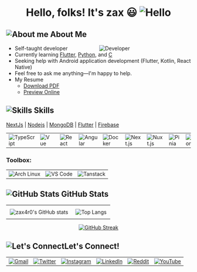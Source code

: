 <h1 align="center"><b>Hello, folks! It's zax 😃</b> <img src="https://media.giphy.com/media/hvRJCLFzcasrR4ia7z/giphy.gif" width="35" title="Hello"></h1>

## <picture><img src="https://media.giphy.com/media/RqXiytZsYiwniqQc4b/giphy.gif" width="38" title="About me"></picture> **About Me**

<picture> <img align="right" src="https://media.giphy.com/media/E3cAxPU82HUZrZ2nGG/giphy.gif" width="250px" title="Developer"></picture>

- Self-taught developer
- Currently learning [Flutter](https://flutter.dev/), [Python](https://www.python.org/), and [C](https://www.learn-c.org/)
- Seeking help with Android application development (Flutter, Kotlin, React Native)
- Feel free to ask me anything—I'm happy to help.
- My Resume
  - [Download PDF](https://drive.google.com/file/d/1EXqZGYm2tcFH8la4ADOhlYIO-FTqsGnI/view?usp=sharing)
  - [Preview Online](https://gist.github.com/zax4r0/72e880ce601e7895db402eef377934db)

## <img src="https://media2.giphy.com/media/QssGEmpkyEOhBCb7e1/giphy.gif?cid=ecf05e47a0n3gi1bfqntqmob8g9aid1oyj2wr3ds3mg700bl&rid=giphy.gif" width="25" title="Skills"><b> Skills</b>

[NextJs](https://nextjs.org/) |
[Nodejs](https://nodejs.org/) |
[MongoDB](https://www.mongodb.com/) |
[Flutter](https://flutter.dev/) |
[Firebase](https://firebase.google.com/)

<table>
  <tr>
    <td><img title="TypeScript" src="https://cdn.iconscout.com/icon/free/png-512/free-typescript-1174965.png?f=webp&w=256" width="50" alt="TypeScript"></td>
    <td><img title="Vue" src="https://img.icons8.com/?size=256&id=rY6agKizO9eb&format=png" width="50" alt="Vue"></td>
    <td><img title="JavaScript" src="https://raw.githubusercontent.com/github/explore/80688e429a7d4ef2fca1e82350fe8e3517d3494d/topics/javascript/javascript.png" width="50" alt="JavaScript"></td>
    <td><img title="React" src="https://cdn.freebiesupply.com/logos/large/2x/react-1-logo-png-transparent.png" width="50" alt="React"></td>
    <td><img title="Angular" src="https://upload.wikimedia.org/wikipedia/commons/thumb/c/cf/Angular_full_color_logo.svg/2048px-Angular_full_color_logo.svg.png" width="50" alt="Angular"></td>
    <td><img title="Docker" src="https://img.icons8.com/?size=256&id=cdYUlRaag9G9&format=png" width="50" alt="Docker"></td>
    <td><img title="Next.js" src="https://img.icons8.com/?size=256&id=MWiBjkuHeMVq&format=png" width="50" alt="Next.js"></td>
    <td><img title="Nuxt.js" src="https://img.icons8.com/?size=256&id=nvrsJYs7j9Vb&format=png" width="50" alt="Nuxt.js"></td>
    <td><img title="Pinia" src="https://pinia.vuejs.org/logo.svg" width="40" alt="Pinia"></td>
    <td><img title="Python" src="https://img.icons8.com/?size=256&id=13441&format=png" width="50" alt="Python"></td>
    <td><img title="Tanstack" src="https://avatars.githubusercontent.com/u/72518640?s=200&v=4" width="50" alt="Tanstack"></td>
    <td><img title="Flutter" src="https://docs.flutter.dev/assets/images/branding/flutter/logo+text/horizontal/default.svg" width="120" alt="Flutter"></td>
  </tr>
</table>

<h3>Toolbox:</h3>

<table>
  <tr>
    <td><img title="Arch Linux" src="https://avatars.githubusercontent.com/u/4673648?s=200&v=4" width="50" alt="Arch Linux"></td>
    <td><img title="VS Code" src="https://img.icons8.com/?size=256&id=0OQR1FYCuA9f&format=png" width="60" alt="VS Code"></td>
    <td><img title="Tanstack" src="https://avatars.githubusercontent.com/u/72518640?s=200&v=4" width="60" alt="Tanstack"></td>
  </tr>
</table>

## <img src="https://media.giphy.com/media/cj87CxfRtrUifF3Ryk/giphy.gif" width="35" title="GitHub Stats"><b> GitHub Stats </b>

<div align="center">
<table>
  <tr>
    <td align="center" style="padding: 10px;">
      <img title="GitHub Stats" src="https://github-readme-stats-eosin-eight-55.vercel.app/api/?username=zax4r0&theme=highcontrast&count_private=true&include_all_commits=true&show_icons=true&show=reviews,discussions_started,discussions_answered,prs_merged,prs_merged_percentage&rank_icon=percentile&border_color=2e4058&title_color=fff&icon_color=79ff97&text_color=9f9f9f&bg_color=151515" alt="zax4r0's GitHub stats">
    </td>
    <td align="center" style="padding: 10px;">
      <img title="Top Languages" src="https://github-readme-stats-eosin-eight-55.vercel.app/api/top-langs/?username=zax4r0&layout=donut&theme=highcontrast&langs_private=true&include_all_commits=true&hide=css,scss,php,handlebars&size_weight=1.3&count_weight=0.5&langs_count=10&title_color=fff&icon_color=79ff97&text_color=9f9f9f&bg_color=151515" alt="Top Langs">
    </td>
  </tr>
</table>

[![GitHub Streak](https://github-readme-streak-stats-five-wheat.vercel.app?user=zax4r0&theme=dark&exclude_days=Sun%2CSat)](https://git.io/streak-stats)
</div>

## <img src="https://media.giphy.com/media/ZkoseoSVGIBmXTnWq8/giphy.gif" width="80" title="Let's Connect"><b>Let's Connect!</b>

<div align="center">
<table>
  <tr>
    <td><a href="mailto:zax4r0@gmail.com"><img width="40" title="Gmail" src="https://img.icons8.com/?size=256&id=P7UIlhbpWzZm&format=png" alt="Gmail"></a></td>
    <td><a href="https://twitter.com/zax4r0"><img width="50" title="Twitter" src="https://cdn.iconscout.com/icon/free/png-512/free-twitter-x-9581782-7740647.png?f=webp&w=256" alt="Twitter"></a></td>
    <td><a href="https://www.instagram.com/zax4r0/"><img width="40" title="Instagram" src="https://img.icons8.com/?size=256&id=ZRiAFreol5mE&format=png" alt="Instagram"></a></td>
    <td><a href="https://www.linkedin.com/in/vishwashegde4"><img width="40" title="LinkedIn" src="https://img.icons8.com/?size=256&id=13930&format=png" alt="LinkedIn"></a></td>
    <td><a href="https://www.reddit.com/user/zax4r0"><img width="40" title="Reddit" src="https://img.icons8.com/?size=256&id=kshUdu5u4FCX&format=png" alt="Reddit"></a></td>
    <td><a href="https://www.youtube.com/channel/UC30sAkZbgtshKrKOAEvBwDw"><img width="40" title="YouTube" src="https://img.icons8.com/?size=256&id=3lD0uoEr2qZa&format=png" alt="YouTube"></a></td>
  </tr>
</table>
</div>
